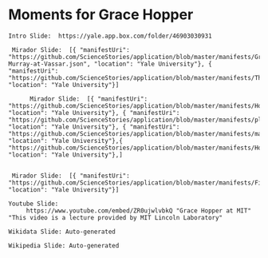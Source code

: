 # Moments for Grace Hopper



    Intro Slide:  https://yale.app.box.com/folder/46903030931

     Mirador Slide:  [{ "manifestUri": "https://github.com/ScienceStories/application/blob/master/manifests/Grace-Murray-at-Vassar.json", "location": "Yale University"}, { "manifestUri": "https://github.com/ScienceStories/application/blob/master/manifests/Thompson_Library_External_Vassar.json", "location": "Yale University"}]
          
          Mirador Slide:  [{ "manifestUri": "https://github.com/ScienceStories/application/blob/master/manifests/HopperGradMidshipman.json", "location": "Yale University"}, { "manifestUri": "https://github.com/ScienceStories/application/blob/master/manifests/pluggingWiringMark1.json", "location": "Yale University"}, { "manifestUri": "https://github.com/ScienceStories/application/blob/master/manifests/mark1ligts.json", "location": "Yale University"},{ "https://github.com/ScienceStories/application/blob/master/manifests/HopperHarvardComputationLabStaff.json", "location": "Yale University"},]


     Mirador Slide:  [{ "manifestUri": "https://github.com/ScienceStories/application/blob/master/manifests/FirstGlossaryProgrammingTerminology.json", "location": "Yale University"}]

    Youtube Slide: 
         https://www.youtube.com/embed/ZR0ujwlvbkQ "Grace Hopper at MIT" "This video is a lecture provided by MIT Lincoln Laboratory"

    Wikidata Slide: Auto-generated

    Wikipedia Slide: Auto-generated
